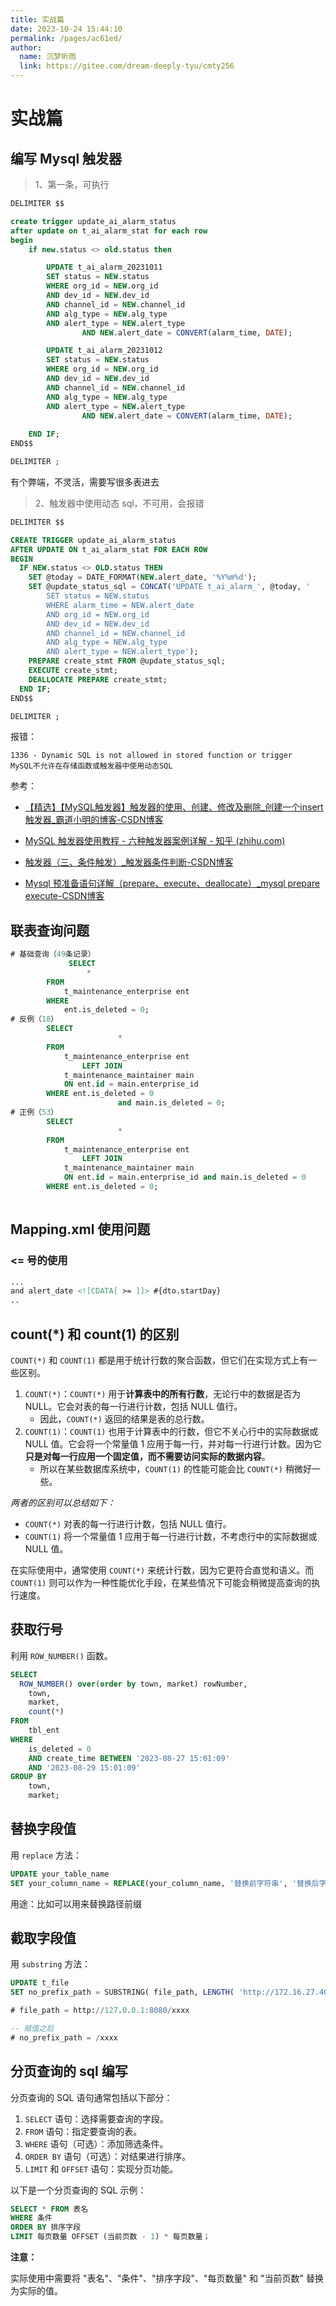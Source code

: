 ```yaml
---
title: 实战篇
date: 2023-10-24 15:44:10
permalink: /pages/ac61ed/
author: 
  name: 沉梦听雨
  link: https://gitee.com/dream-deeply-tyu/cmty256
---
```

# 实战篇

## 编写 Mysql 触发器

> 1、第一条，可执行

```sql
DELIMITER $$

create trigger update_ai_alarm_status
after update on t_ai_alarm_stat for each row
begin
	if new.status <> old.status then

        UPDATE t_ai_alarm_20231011
        SET status = NEW.status
        WHERE org_id = NEW.org_id
        AND dev_id = NEW.dev_id
        AND channel_id = NEW.channel_id
        AND alg_type = NEW.alg_type
        AND alert_type = NEW.alert_type
				AND NEW.alert_date = CONVERT(alarm_time, DATE);

        UPDATE t_ai_alarm_20231012
        SET status = NEW.status
        WHERE org_id = NEW.org_id
        AND dev_id = NEW.dev_id
        AND channel_id = NEW.channel_id
        AND alg_type = NEW.alg_type
        AND alert_type = NEW.alert_type
				AND NEW.alert_date = CONVERT(alarm_time, DATE);
        
    END IF;
END$$

DELIMITER ;
```

有个弊端，不灵活，需要写很多表进去

> 2、触发器中使用动态 sql，不可用，会报错

```sql
DELIMITER $$

CREATE TRIGGER update_ai_alarm_status 
AFTER UPDATE ON t_ai_alarm_stat FOR EACH ROW
BEGIN
  IF NEW.status <> OLD.status THEN
    SET @today = DATE_FORMAT(NEW.alert_date, '%Y%m%d');
    SET @update_status_sql = CONCAT('UPDATE t_ai_alarm_', @today, '
        SET status = NEW.status
        WHERE alarm_time = NEW.alert_date
        AND org_id = NEW.org_id
        AND dev_id = NEW.dev_id
        AND channel_id = NEW.channel_id
        AND alg_type = NEW.alg_type
        AND alert_type = NEW.alert_type');
    PREPARE create_stmt FROM @update_status_sql;
    EXECUTE create_stmt;
    DEALLOCATE PREPARE create_stmt;
  END IF;
END$$

DELIMITER ;
```

报错：
```
1336 - Dynamic SQL is not allowed in stored function or trigger
MySQL不允许在存储函数或触发器中使用动态SQL
```



参考：

- [【精选】【MySQL触发器】触发器的使用、创建、修改及删除_创建一个insert触发器_霸道小明的博客-CSDN博客](https://blog.csdn.net/qq_54169998/article/details/122720159)
- [MySQL 触发器使用教程 - 六种触发器案例详解 - 知乎 (zhihu.com)](https://zhuanlan.zhihu.com/p/439273702)

- [触发器（三、条件触发）_触发器条件判断-CSDN博客](https://blog.csdn.net/yoursly/article/details/79360243?ops_request_misc=%7B%22request%5Fid%22%3A%22169813773816800225535196%22%2C%22scm%22%3A%2220140713.130102334..%22%7D&request_id=169813773816800225535196&biz_id=0&utm_medium=distribute.pc_search_result.none-task-blog-2~all~sobaiduend~default-1-79360243-null-null.142^v96^pc_search_result_base1&utm_term=条件触发器&spm=1018.2226.3001.4187)
- [Mysql 预准备语句详解（prepare、execute、deallocate）_mysql prepare execute-CSDN博客](https://blog.csdn.net/qq_34745941/article/details/120454319?spm=1001.2101.3001.6650.7&utm_medium=distribute.pc_relevant.none-task-blog-2~default~BlogCommendFromBaidu~Rate-7-120454319-blog-98871552.235^v38^pc_relevant_default_base3&depth_1-utm_source=distribute.pc_relevant.none-task-blog-2~default~BlogCommendFromBaidu~Rate-7-120454319-blog-98871552.235^v38^pc_relevant_default_base3&utm_relevant_index=14)

## 联表查询问题

```sql
# 基础查询（49条记录）
			 SELECT 
        		 *
        FROM
            t_maintenance_enterprise ent
        WHERE
            ent.is_deleted = 0;
# 反例（18）
        SELECT
						*
        FROM
            t_maintenance_enterprise ent
                LEFT JOIN
            t_maintenance_maintainer main
            ON ent.id = main.enterprise_id
        WHERE ent.is_deleted = 0
						and main.is_deleted = 0;
# 正例（53）
        SELECT
						*
        FROM
            t_maintenance_enterprise ent
                LEFT JOIN
            t_maintenance_maintainer main
            ON ent.id = main.enterprise_id and main.is_deleted = 0
        WHERE ent.is_deleted = 0;
          
```

## Mapping.xml 使用问题

### <= 号的使用

```xml
...
and alert_date <![CDATA[ >= ]]> #{dto.startDay}
..
```

## count(*) 和 count(1) 的区别

`COUNT(*)` 和 `COUNT(1)` 都是用于统计行数的聚合函数，但它们在实现方式上有一些区别。

1. `COUNT(*)`：`COUNT(*)` 用于**计算表中的所有行数**，无论行中的数据是否为 NULL。它会对表的每一行进行计数，包括 NULL 值行。
   - 因此，`COUNT(*)` 返回的结果是表的总行数。
2. `COUNT(1)`：`COUNT(1)` 也用于计算表中的行数，但它不关心行中的实际数据或 NULL 值。它会将一个常量值 1 应用于每一行，并对每一行进行计数。因为它**只是对每一行应用一个固定值，而不需要访问实际的数据内容**。
   - 所以在某些数据库系统中，`COUNT(1)` 的性能可能会比 `COUNT(*)` 稍微好一些。

*两者的区别可以总结如下：*

- `COUNT(*)` 对表的每一行进行计数，包括 NULL 值行。
- `COUNT(1)` 将一个常量值 1 应用于每一行进行计数，不考虑行中的实际数据或 NULL 值。

在实际使用中，通常使用 `COUNT(*)` 来统计行数，因为它更符合直觉和语义。而 `COUNT(1)` 则可以作为一种性能优化手段，在某些情况下可能会稍微提高查询的执行速度。

## 获取行号

利用 `ROW_NUMBER()` 函数。

```sql
SELECT
  ROW_NUMBER() over(order by town, market) rowNumber,
	town,
	market,
	count(*) 
FROM
	tbl_ent 
WHERE
	is_deleted = 0 
	AND create_time BETWEEN '2023-08-27 15:01:09' 
	AND '2023-08-29 15:01:09' 
GROUP BY
	town,
	market;
```

## 替换字段值

用 `replace` 方法：

```sql
UPDATE your_table_name
SET your_column_name = REPLACE(your_column_name, '替换前字符串', '替换后字符串')
```

用途：比如可以用来替换路径前缀

## 截取字段值

用 `substring` 方法：

```sql
UPDATE t_file 
SET no_prefix_path = SUBSTRING( file_path, LENGTH( 'http://172.16.27.40:9001' ) + 1 );

# file_path = http://127.0.0.1:8080/xxxx

-- 赋值之后
# no_prefix_path = /xxxx

```



## 分页查询的 sql 编写

分页查询的 SQL 语句通常包括以下部分：

1. `SELECT` 语句：选择需要查询的字段。
2. `FROM` 语句：指定要查询的表。
3. `WHERE` 语句（可选）：添加筛选条件。
4. `ORDER BY` 语句（可选）：对结果进行排序。
5. `LIMIT` 和 `OFFSET` 语句：实现分页功能。

以下是一个分页查询的 SQL 示例：

```sql
SELECT * FROM 表名
WHERE 条件
ORDER BY 排序字段
LIMIT 每页数量 OFFSET (当前页数 - 1) * 每页数量；
```

**注意：**

实际使用中需要将 "表名"、"条件"、"排序字段"、"每页数量" 和 "当前页数" 替换为实际的值。
